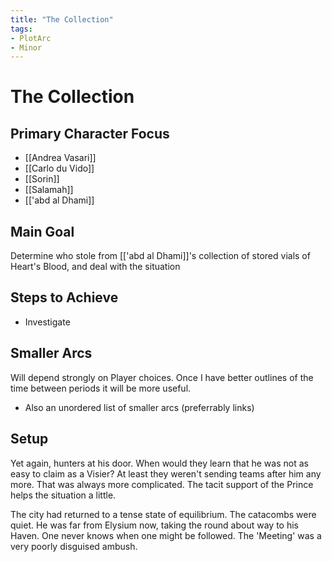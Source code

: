 ```yaml
---
title: "The Collection"
tags:
- PlotArc
- Minor
---
```


# The Collection

## Primary Character Focus
- [[Andrea Vasari]]
- [[Carlo du Vido]]
- [[Sorin]]
- [[Salamah]]
- [['abd al Dhami]]


## Main Goal
Determine who stole from [['abd al Dhami]]'s collection of stored vials of Heart's Blood, and deal with the situation

## Steps to Achieve
 - Investigate

## Smaller Arcs
Will depend strongly on Player choices.  Once I have better outlines of the time between periods it will be more useful.

- Also an unordered list of smaller arcs (preferrably links)

## Setup

Yet again, hunters at his door. When would they learn that he was not as easy to claim as a Visier? At least they weren't sending teams after him any more. That was always more complicated. The tacit support of the Prince helps the situation a little. 

The city had returned to a tense state of equilibrium. The catacombs were quiet. He was far from Elysium now, taking the round about way to his Haven. One never knows when one might be followed. The 'Meeting' was a very poorly disguised ambush. 